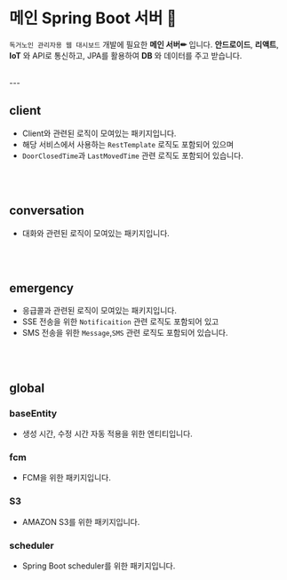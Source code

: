 # 메인 Spring Boot 서버 🐳

`독거노인 관리자용 웹 대시보드` 개발에 필요한 __메인 서버✏__ 입니다.
__안드로이드__, __리액트__, __IoT__ 와 API로 통신하고, JPA를 활용하여 __DB__ 와 데이터를 주고 받습니다.


<br>
---
<br>

## client
- Client와 관련된 로직이 모여있는 패키지입니다.
- 해당 서비스에서 사용하는 `RestTemplate` 로직도 포함되어 있으며
- `DoorClosedTime`과 `LastMovedTime` 관련 로직도 포함되어 있습니다.

<br><br>

## conversation
- 대화와 관련된 로직이 모여있는 패키지입니다.

<br><br>

## emergency
- 응급콜과 관련된 로직이 모여있는 패키지입니다.
- SSE 전송을 위한 `Notificaition` 관련 로직도 포함되어 있고
- SMS 전송을 위한 `Message`,`SMS` 관련 로직도 포함되어 있습니다.

<br><br>

## global

### baseEntity
- 생성 시간, 수정 시간 자동 적용을 위한 엔티티입니다.

### fcm
- FCM을 위한 패키지입니다.

### S3
- AMAZON S3를 위한 패키지입니다.

### scheduler
- Spring Boot scheduler를 위한 패키지입니다.